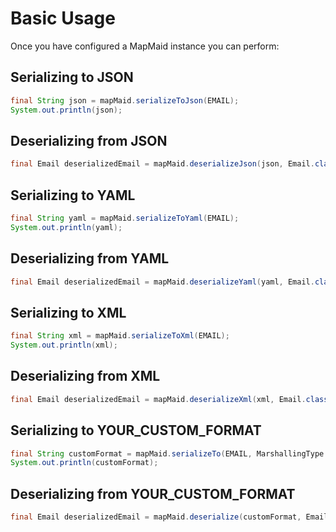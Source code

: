 # Basic Usage

Once you have configured a MapMaid instance you can perform:
 
## Serializing to JSON
<!---[CodeSnippet](serializeToJson)-->
```java
final String json = mapMaid.serializeToJson(EMAIL);
System.out.println(json);
```

## Deserializing from JSON
<!---[CodeSnippet](deserializeJson)-->
```java
final Email deserializedEmail = mapMaid.deserializeJson(json, Email.class);
```

## Serializing to YAML
<!---[CodeSnippet](serializeToYaml)-->
```java
final String yaml = mapMaid.serializeToYaml(EMAIL);
System.out.println(yaml);
```

## Deserializing from YAML
<!---[CodeSnippet](deserializeYaml)-->
```java
final Email deserializedEmail = mapMaid.deserializeYaml(yaml, Email.class);
```

## Serializing to XML
<!---[CodeSnippet](serializeToXml)-->
```java
final String xml = mapMaid.serializeToXml(EMAIL);
System.out.println(xml);
```

## Deserializing from XML
<!---[CodeSnippet](deserializeXml)-->
```java
final Email deserializedEmail = mapMaid.deserializeXml(xml, Email.class);
```

## Serializing to YOUR_CUSTOM_FORMAT
<!---[CodeSnippet](serializeToCustomFormat)-->
```java
final String customFormat = mapMaid.serializeTo(EMAIL, MarshallingType.marshallingType("YOUR_CUSTOM_FORMAT"));
System.out.println(customFormat);
```

## Deserializing from YOUR_CUSTOM_FORMAT
<!---[CodeSnippet](deserializeCustomFormat)-->
```java
final Email deserializedEmail = mapMaid.deserialize(customFormat, Email.class, MarshallingType.marshallingType("YOUR_CUSTOM_FORMAT"));
```
